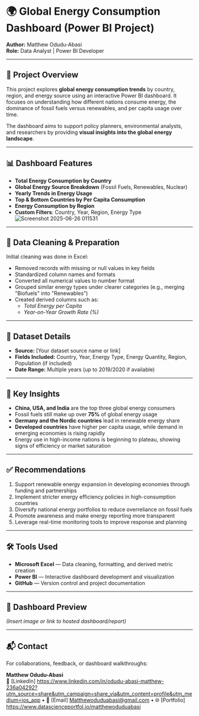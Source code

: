 # 🌍 Global Energy Consumption Dashboard (Power BI Project)

**Author:** Matthew Odudu-Abasi  
**Role:** Data Analyst | Power BI Developer

---

## 📌 Project Overview

This project explores **global energy consumption trends** by country, region, and energy source using an interactive Power BI dashboard. It focuses on understanding how different nations consume energy, the dominance of fossil fuels versus renewables, and per capita usage over time.

The dashboard aims to support policy planners, environmental analysts, and researchers by providing **visual insights into the global energy landscape**.

---

## 📊 Dashboard Features

- **Total Energy Consumption by Country**
- **Global Energy Source Breakdown** (Fossil Fuels, Renewables, Nuclear)
- **Yearly Trends in Energy Usage**
- **Top & Bottom Countries by Per Capita Consumption**
- **Energy Consumption by Region**
- **Custom Filters**: Country, Year, Region, Energy Type
![Screenshot 2025-06-26 011531](https://github.com/user-attachments/assets/31db76fa-27c1-48fc-bd58-04bf57183b24)



---

## 🧹 Data Cleaning & Preparation

Initial cleaning was done in Excel:

- Removed records with missing or null values in key fields
- Standardized column names and formats
- Converted all numerical values to number format
- Grouped similar energy types under clearer categories (e.g., merging "Biofuels" into "Renewables")
- Created derived columns such as:
  - *Total Energy per Capita*
  - *Year-on-Year Growth Rate (%)*

---

## 📁 Dataset Details

- **Source:** [Your dataset source name or link]
- **Fields Included:** Country, Year, Energy Type, Energy Quantity, Region, Population (if included)
- **Date Range:** Multiple years (up to 2019/2020 if available)

---

## 🧠 Key Insights

- **China, USA, and India** are the top three global energy consumers
- Fossil fuels still make up over **75%** of global energy usage
- **Germany and the Nordic countries** lead in renewable energy share
- **Developed countries** have higher per capita usage, while demand in emerging economies is rising rapidly
- Energy use in high-income nations is beginning to plateau, showing signs of efficiency or market saturation

---

## ✅ Recommendations

1. Support renewable energy expansion in developing economies through funding and partnerships
2. Implement stricter energy efficiency policies in high-consumption countries
3. Diversify national energy portfolios to reduce overreliance on fossil fuels
4. Promote awareness and make energy reporting more transparent
5. Leverage real-time monitoring tools to improve response and planning

---

## 🛠 Tools Used

- **Microsoft Excel** — Data cleaning, formatting, and derived metric creation
- **Power BI** — Interactive dashboard development and visualization
- **GitHub** — Version control and project documentation

---

## 📸 Dashboard Preview

*(Insert image or link to hosted dashboard/report)*

---

## 📬 Contact

For collaborations, feedback, or dashboard walkthroughs:

**Matthew Odudu-Abasi**  
🔗 [LinkedIn] https://www.linkedin.com/in/odudu-abasi-matthew-236a04292?utm_source=share&utm_campaign=share_via&utm_content=profile&utm_medium=ios_app • 📧 [Email] Matthewoduduabasi@gmail.com • 🌐 [Portfolio] https://www.datascienceportfol.io/matthewoduduabasi




